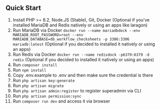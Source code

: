 ## Quick Start
1. Install PHP >= 8.2, Node.JS (Stable), Git, Docker (Optional if you've installed MariaDB and Redis natively or using an apps like laragon)
2. Run MariaDB via Docker ```docker run --name mariadbdock --env MARIADB_ROOT_PASSWORD=root --env MARIADB_DATABASE=db_workflow_checksheets -p 3306:3306 mariadb:latest``` (Optional if you decided to installed it natively or using an apps)
3. Run Redis via Docker ```docker run --name redisdock -p6379:6379 -d redis``` (Optional if you decided to installed it natively or using an apps)
4. Run `composer install`
5. Run `npm install`
6. Copy .env.example to .env and then make sure the credential is there
7. Run `php artisan key:generate`
8. Run `php artisan migrate`
9. Run `php artisan admin:register` to register superadmin via CLI
10. Run `php artisan permission:sync`
11. Run `composer run dev` and access it via browser
